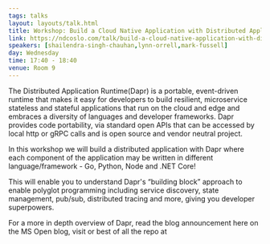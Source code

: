 ```yaml
---
tags: talks
layout: layouts/talk.html
title: Workshop: Build a Cloud Native Application with Distributed Application Runtime(Dapr) - Part 2/2
link: https://ndcoslo.com/talk/build-a-cloud-native-application-with-distributed-application-runtimedapr-part-ii/
speakers: [shailendra-singh-chauhan,lynn-orrell,mark-fussell]
day: Wednesday
time: 17:40 - 18:40
venue: Room 9
---
```

The Distributed Application Runtime(Dapr) is a portable, event-driven runtime that makes it easy for developers to build resilient, microservice stateless and stateful applications that run on the cloud and edge and embraces a diversity of languages and developer frameworks. Dapr provides code portability, via standard open APIs that can be accessed by local http or gRPC calls and is open source and vendor neutral project.


In this workshop we will build a distributed application with Dapr where each component of the application may be written in different language/framework - Go, Python, Node and .NET Core!

This will enable you to understand Dapr's “building block” approach to enable polyglot programming including service discovery, state management, pub/sub, distributed tracing and more, giving you developer superpowers.
 
For a more in depth overview of Dapr, read the blog announcement here on the MS Open blog, visit  or best of all the repo at 
